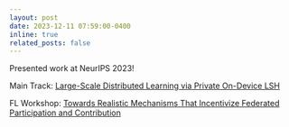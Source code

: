 ```yaml
---
layout: post
date: 2023-12-11 07:59:00-0400
inline: true
related_posts: false
---
```


Presented work at NeurIPS 2023!
<p>Main Track: <a href='https://openreview.net/pdf?id=dpdbbN7AKr'> Large-Scale Distributed Learning via Private On-Device LSH</a></p>
<p> FL Workshop: <a href='https://arxiv.org/pdf/2310.13681.pdf'> Towards Realistic Mechanisms That Incentivize Federated Participation and Contribution</a> </p>
